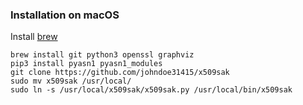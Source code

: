 ### Installation on macOS

Install [brew](https://brew.sh/)

```
brew install git python3 openssl graphviz
pip3 install pyasn1 pyasn1_modules
git clone https://github.com/johndoe31415/x509sak
sudo mv x509sak /usr/local/
sudo ln -s /usr/local/x509sak/x509sak.py /usr/local/bin/x509sak
```
